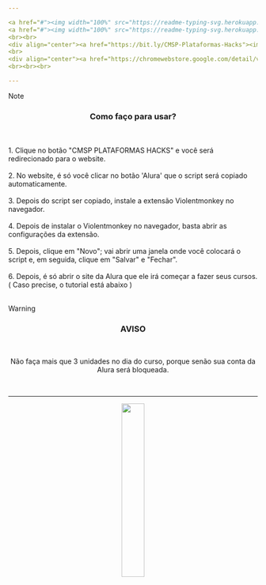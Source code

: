 ```yaml
---

<a href="#"><img width="100%" src="https://readme-typing-svg.herokuapp.com?font=Fira+Code&size=30&duration=1&pause=1000&color=0d1117&center=true&vCenter=true&repeat=false&width=435&height=30&lines=Alura"/>
<a href="#"><img width="100%" src="https://readme-typing-svg.herokuapp.com?font=Fira+Code&size=30&duration=1&pause=1000&color=FFFFFF&center=true&vCenter=true&repeat=false&width=435&height=30&lines=Alura"/>
<br><br>
<div align="center"><a href="https://bit.ly/CMSP-Plataformas-Hacks"><img src="https://i.imgur.com/NTZU9ZY.png"></a></div>
<br>
<div align="center"><a href="https://chromewebstore.google.com/detail/violentmonkey/jinjaccalgkegednnccohejagnlnfdag"><img src="https://i.imgur.com/Vccvmzk.png"></a></div>
<br><br><br>

---
```


> [!NOTE]  
> <h3 align="center">Como faço para usar?</h3><br><br>1. Clique no botão "CMSP PLATAFORMAS HACKS" e você será redirecionado para o website.<br><br>2. No website, é só você clicar no botão 'Alura' que o script será copiado automaticamente.<br><br>3. Depois do script ser copiado, instale a extensão Violentmonkey no navegador.<br><br>4. Depois de instalar o Violentmonkey no navegador, basta abrir as configurações da extensão.<br><br>5. Depois, clique em "Novo"; vai abrir uma janela onde você colocará o script e, em seguida, clique em "Salvar" e "Fechar".<br><br>6. Depois, é só abrir o site da Alura que ele irá começar a fazer seus cursos. ( Caso precise, o tutorial está abaixo )<br><br> 

> [!WARNING]  
> <h3 align="center">AVISO</h3><br><p align=center>Não faça mais que 3 unidades no dia do curso, porque senão sua conta da Alura será bloqueada.</p><br> 
---

<div align="center">
  <a href="#"><img width="30%" src="https://i.imgur.com/UQTwYYK.png"/>
</div>
